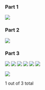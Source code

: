 ### Part 1
![](images/lab12pt1.png)
### Part 2
![](images/lab12pt2.png)
### Part 3
![](images/shirt1.jpg)
![](images/shirt1grey.jpeg)
![](images/shirt2.jpg)
![](images/shirt2grey.jpeg)
![](images/shirt3.jpg)
![](images/shirt3grey.jpeg)

![](images/lab12pt3.png)

1 out of 3 total

